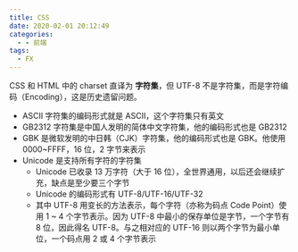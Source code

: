 ```yaml
---
title: CSS
date: 2020-02-01 20:12:49
categories:
  - - 前端
tags:
  - FX
---
```

 CSS 和 HTML 中的 charset 直译为 **字符集**，但 UTF-8 不是字符集，而是字符编码（Encoding），这是历史遗留问题。
 
- ASCII 字符集的编码形式就是 ASCII，这个字符集只有英文
- GB2312 字符集是中国人发明的简体中文字符集，他的编码形式也是 GB2312
- GBK 是微软发明的中日韩（CJK）字符集，他的编码形式也是 GBK。他使用 0000~FFFF，16 位，2 字节来表示
- Unicode 是支持所有字符的字符集
	- Unicode 已收录 13 万字符（大于 16 位），全世界通用，以后还会继续扩充，缺点是至少要三个字节
	- Unicode 的编码形式有 UTF-8/UTF-16/UTF-32
	- 其中 UTF-8 用变长的方法表示，每个字符（亦称为码点 Code Point）使用 1 ~ 4 个字节表示。因为 UTF-8 中最小的保存单位是字节，一个字节有 8 位，因此得名 UTF-8。与之相对应的 UTF-16 则以两个字节为最小单位，一个码点用 2 或 4 个字节表示